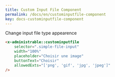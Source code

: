 ```yaml
---
title: Custom Input File Component
permalink: /docs/en/custominputfile-component
key: docs-custominputfile-component
---
```


Change input file type appearence

```html
<x-administrable::custominputfile
    selector=".simple-file-input"
    width="100%"
    placeholder="Choisir une image"
    buttonText="Choisir"
    allowedExts="['png', 'gif', 'jpg', 'jpeg']"
/>
```
